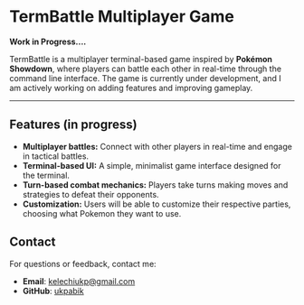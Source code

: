 # TermBattle Multiplayer Game

**Work in Progress....**

TermBattle is a multiplayer terminal-based game inspired by **Pokémon Showdown**, where players can battle each other in real-time through the command line interface. The game is currently under development, and I am actively working on adding features and improving gameplay.

---

## Features (in progress)
- **Multiplayer battles:** Connect with other players in real-time and engage in tactical battles.
- **Terminal-based UI:** A simple, minimalist game interface designed for the terminal.
- **Turn-based combat mechanics:** Players take turns making moves and strategies to defeat their opponents.
- **Customization:** Users will be able to customize their respective parties, choosing what Pokemon they want to use.



## Contact

For questions or feedback, contact me:

- **Email**: kelechiukp@gmail.com
- **GitHub**: [ukpabik](https://github.com/ukpabik)
